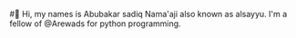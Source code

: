 #👋 Hi, my names is Abubakar sadiq Nama'aji also known as alsayyu.
I'm a fellow of @Arewads for python programming.

<!---
AlsayyuNamaaji1/AlsayyuNamaaji1 is a ✨ special ✨ repository because its `README.md` (this file) appears on your GitHub profile.
You can click the Preview link to take a look at your changes.
--->
